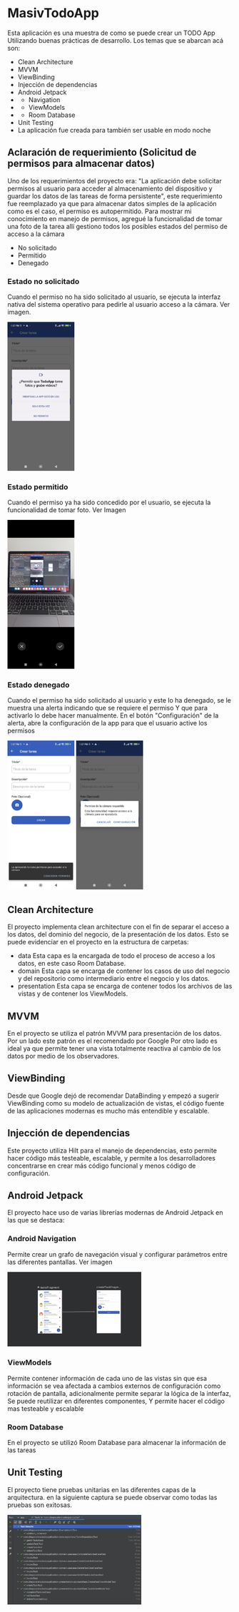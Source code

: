 # MasivTodoApp

Esta aplicación es una muestra de como se puede crear un TODO App Utilizando buenas prácticas de desarrollo.
Los temas que se abarcan acá son:
- Clean Architecture
- MVVM
- ViewBinding
- Injección de dependencias
- Android Jetpack
- - Navigation
- - ViewModels
- - Room Database
- Unit Testing
- La aplicación fue creada para también ser usable en modo noche


## Aclaración de requerimiento (Solicitud de permisos para almacenar datos)
Uno de los requerimientos del proyecto era: "La aplicación debe solicitar permisos al usuario para acceder al almacenamiento del dispositivo y guardar
los datos de las tareas de forma persistente", este requerimiento fue reemplazado ya que para almacenar datos simples de la aplicación como es el caso,
el permiso es autopermitido. Para mostrar mi conocimiento en manejo de permisos, agregué la funcionalidad de tomar una foto de la tarea
allí gestiono todos los posibles estados del permiso de acceso a la cámara
- No solicitado
- Permitido
- Denegado

### Estado no solicitado
Cuando el permiso no ha sido solicitado al usuario, se ejecuta la interfaz nativa del sistema operativo para pedirle al usuario acceso a la cámara. Ver imagen.

<img src="https://github.com/diegocalero0/MasivTodoApp/blob/main/readmefiles/screenshot-systempermissionalert.png" width="150">

### Estado permitido
Cuando el permiso ya ha sido concedido por el usuario, se ejecuta la funcionalidad de tomar foto. Ver Imagen

<img src="https://github.com/diegocalero0/MasivTodoApp/blob/main/readmefiles/screenshot-camera.png" width="150">

### Estado denegado
Cuando el permiso ha sido solicitado al usuario y este lo ha denegado, se le muestra una alerta indicando que se requiere el permiso
Y que para activarlo lo debe hacer manualmente. En el botón "Configuración" de la alerta, abre la configuración de la app para
que el usuario active los permisos

<img src="https://github.com/diegocalero0/MasivTodoApp/blob/main/readmefiles/screenshot-handledpermission.png" width="150">
<img src="https://github.com/diegocalero0/MasivTodoApp/blob/main/readmefiles/screenshot-permissionalert.png" width="150">


## Clean Architecture
El proyecto implementa clean architecture con el fin de separar el acceso a los datos, del dominio del negocio, de la presentación de los datos.
Esto se puede evidenciar en el proyecto en la estructura de carpetas:
- data
Esta capa es la encargada de todo el proceso de acceso a los datos, en este caso Room Database.
- domain
Esta capa se encarga de contener los casos de uso del negocio y del repositorio como intermediario entre el negocio y los datos.
- presentation
Esta capa se encarga de contener todos los archivos de las vistas y de contener los ViewModels.

## MVVM
En el proyecto se utiliza el patrón MVVM para presentación de los datos.
Por un lado este patrón es el recomendado por Google
Por otro lado es ideal ya que permite tener una vista totalmente reactiva al cambio de los datos por medio de los observadores.

## ViewBinding
Desde que Google dejó de recomendar DataBinding y empezó a sugerir ViewBinding como su modelo de actualización de vistas, el código fuente
de las aplicaciones modernas es mucho más entendible y escalable.

## Injección de dependencias
Este proyecto utiliza Hilt para el manejo de dependencias, esto permite hacer código más testeable, escalable, y permite
a los desarrolladores concentrarse en crear más código funcional y menos código de configuración.

## Android Jetpack
El proyecto hace uso de varias librerías modernas de Android Jetpack en las que se destaca:

### Android Navigation
Permite crear un grafo de navegación visual y configurar parámetros entre las diferentes pantallas. Ver imagen

<img src="https://github.com/diegocalero0/MasivTodoApp/blob/main/readmefiles/screenshot-navgraph.png" width="300">

### ViewModels
Permite contener información de cada uno de las vistas sin que esa información se vea afectada a cambios externos de configuración como rotación de pantalla,
adicionalmente permite separar la lógica de la interfaz,
Se puede reutilizar en diferentes componentes,
Y permite hacer el código mas testeable y escalable

### Room Database
En el proyecto se utilizó Room Database para almacenar la información de las tareas

## Unit Testing
El proyecto tiene pruebas unitarias en las diferentes capas de la arquitectura. en la siguiente captura se puede observar como todas las
pruebas son exitosas.

<img src="https://github.com/diegocalero0/MasivTodoApp/blob/main/readmefiles/screenshot-unittest.png" width="300">


